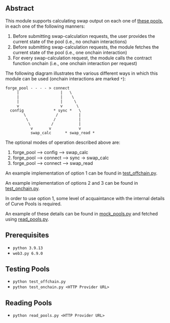 ## Abstract

This module supports calculating swap output on each one of [these pools](factory/Main.py#L17-L43), in each one of the following manners:
1. Before submitting swap-calculation requests, the user provides the current state of the pool (i.e., no onchain interactions)
2. Before submitting swap-calculation requests, the module fetches the current state of the pool (i.e., one onchain interaction)
3. For every swap-calculation request, the module calls the contract function onchain (i.e., one onchain interaction per request)

The following diagram illustrates the various different ways in which this module can be used (onchain interactions are marked `*`):
```
forge_pool - - - - > connect
     |                  |   \
     |                  |    \
     |                  |     \
     v                  v      \
  config             * sync *   \
        \             /         |
         \           /          |
          \         /           |
           v       v            v
           swap_calc      * swap_read *
```

The optional modes of operation described above are:
1. forge_pool --> config --> swap_calc
2. forge_pool --> connect --> sync -> swap_calc
3. forge_pool --> connect --> swap_read

An example implementation of option 1 can be found in [test_offchain.py](test_offchain.py).

An example implementation of options 2 and 3 can be found in [test_onchain.py](test_onchain.py).

In order to use option 1, some level of acquaintance with the internal details of Curve Pools is required.

An example of these details can be found in [mock_pools.py](mock_pools.py) and fetched using [read_pools.py](read_pools.py).

## Prerequisites

- `python 3.9.13`
- `web3.py 6.9.0`

## Testing Pools

- `python test_offchain.py`
- `python test_onchain.py <HTTP Provider URL>`

## Reading Pools

- `python read_pools.py <HTTP Provider URL>`
